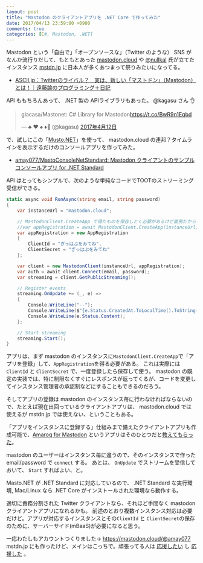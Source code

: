 ```yaml
---
layout: post
title: "Mastodon のクライアントアプリを .NET Core で作ってみた"
date: 2017/04/13 23:59:00 +0900
comments: true
categories: [C#, Mastodon, .NET]
---
```

Mastodon という「自由で」「オープンソースな」（Twitter のような） SNS がなんか流行りだして、もともとあった [mastodon.cloud](https://mastodon.cloud/) や [@nullkal](https://twitter.com/nullkal) 氏が立てたインスタンス [mstdn.jp](https://mstdn.jp/) に日本人が多くあつまって祭りみたいになってる。

<!--more-->

* [ASCII.jp：Twitterのライバル？　実は、新しい「マストドン」（Mastodon）とは！｜遠藤諭のプログラミング＋日記](http://ascii.jp/elem/000/001/465/1465842/)

API ももちろんあって、 .NET 製の APIライブラリもあった。 @kagasu さん :ok_hand:

<blockquote class="twitter-tweet" data-lang="ja"><p lang="tl" dir="ltr">glacasa/Mastonet: C# Library for Mastodon<a href="https://t.co/BwR9n1Eqbd">https://t.co/BwR9n1Eqbd</a></p>&mdash; ♣ ♥ ♠ ♦🍍 (@kagasu) <a href="https://twitter.com/kagasu/status/852206484347912192">2017年4月12日</a></blockquote>
<script async src="//platform.twitter.com/widgets.js" charset="utf-8"></script>

で、試しにこの「[Musto.NET](https://github.com/glacasa/Mastonet)」を使って、 mastodon.cloud の連邦？タイムラインを表示するだけのコンソールアプリを作ってみた。

* [amay077/MastoConsoleNetStandard: Mastodon クライアントのサンプルコンソールアプリ for .NET Standard](https://github.com/amay077/MastoConsoleNetStandard)

API はとってもシンプルで、次のような単純なコードでTOOTのストリーミング受信ができる。

```csharp
static async void RunAsync(string email, string password)
{
    var instanceUrl = "mastodon.cloud";

    // MastodonClient.CreateApp で得たものを保存しとく必要があるけど面倒だから UnitTest(MastodonClientTests)のを使わせてもらった
    //var appRegistration = await MastodonClient.CreateApp(instanceUrl, "MastoConsoleStandard", Scope.Read);
    var appRegistration = new AppRegistration 
    {
        ClientId = "ぎっはぶをみてね",
        ClientSecret = "ぎっはぶをみてね"
    };

    var client = new MastodonClient(instanceUrl, appRegistration);
    var auth = await client.Connect(email, password);
    var streaming = client.GetPublicStreaming();

    // Register events
    streaming.OnUpdate += (_, e) =>
    {
        Console.WriteLine("--");
        Console.WriteLine($"{e.Status.CreatedAt.ToLocalTime().ToString()} - {e.Status.Account.AccountName}:");
        Console.WriteLine(e.Status.Content);
    };

    // Start streaming
    streaming.Start();
}
```

アプリは、まず mastodon のインスタンスに``MastodonClient.CreateApp``で「アプリを登録」して、``AppRegistration``を得る必要がある。
これは実際には ``ClientId`` と ``ClientSecret`` で、一度登録したら保存して使う。
mastodon の既定の実装では、特に制限なくすぐにレスポンスが返ってくるが、コードを変更してインスタンス管理者の承認制などにすることもできるのだろう。

そしてアプリの登録は mastodon のインスタンス毎に行わなければならないので、たとえば現在出回っているクライアントアプリは、 mastodon.cloud では使えるが mstdn.jp では使えない、ということもある。

「アプリをインスタンスに登録する」仕組みまで備えたクライアントアプリも作成可能で、[Amaroq for Mastodon](https://itunes.apple.com/us/app/amaroq-for-mastodon/id1214116200) というアプリはそのひとつだと[教えてもらった](https://mastodon.cloud/@fk2000/519030)。

mastodon のユーザーはインスタンス毎に違うので、そのインスタンスで作った email/password で ``connect`` する。
あとは、 ``OnUpdate`` でストリームを受信しておいて、 ``Start`` すればよい、と。

Masto.NET が .NET Standard に対応しているので、 .NET Standard な実行環境,
 Mac/Linux なら .NET Core がインストールされた環境なら動作する。

適切に責務分割された Twitter クライアントなら、それほど手間なく mastodon クライアントアプリになれるかも。
前述のとおり複数インスタンス対応は必要だけど。アプリが対応するインスタンスとその``ClientId`` と ``ClientSecret``の保存のために、サーバーサイド(mBaaS)が必要になると思う。

一応わたしもアカウントつくりました→ https://mastodon.cloud/@amay077
mstdn.jp にも作ったけど、メインはこっちで。頑張ってる人は [応援したい](https://mastodon.cloud/@login/508935) し [応援した](https://mstdn.jp/@nullkal/37086) 。
